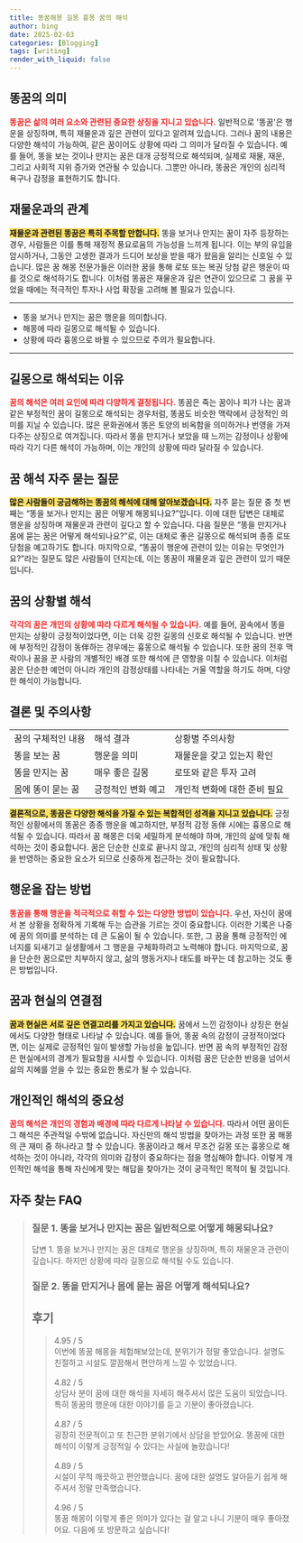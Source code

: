 ```yaml
---
title: 똥꿈해몽 길몽 흉몽 꿈의 해석
author: bing
date: 2025-02-03
categories: [Blogging]
tags: [writing]
render_with_liquid: false
---
```



<h2 id='똥꿈의 의미'>똥꿈의 의미</h2>

<p><b><span style="color: #ee2323;">똥꿈은 삶의 여러 요소와 관련된 중요한 상징을 지니고 있습니다.</span></b> 일반적으로 '똥꿈'은 행운을 상징하며, 특히 재물운과 깊은 관련이 있다고 알려져 있습니다. 그러나 꿈의 내용은 다양한 해석이 가능하여, 같은 꿈이어도 상황에 따라 그 의미가 달라질 수 있습니다. 예를 들어, 똥을 보는 것이나 만지는 꿈은 대개 긍정적으로 해석되며, 실제로 재물, 재운, 그리고 사회적 지위 증가와 연관될 수 있습니다. 그뿐만 아니라, 똥꿈은 개인의 심리적 욕구나 감정을 표현하기도 합니다.</p>

<h2 id='재물운과의 관계'>재물운과의 관계</h2>

<p><b><span style="background-color: #ffe066;">재물운과 관련된 똥꿈은 특히 주목할 만합니다.</span></b> 똥을 보거나 만지는 꿈이 자주 등장하는 경우, 사람들은 이를 통해 재정적 풍요로움의 가능성을 느끼게 됩니다. 이는 부의 유입을 암시하거나, 그동안 고생한 결과가 드디어 보상을 받을 때가 왔음을 알리는 신호일 수 있습니다. 많은 꿈 해몽 전문가들은 이러한 꿈을 통해 로또 또는 복권 당첨 같은 행운이 따를 것으로 해석하기도 합니다. 이처럼 똥꿈은 재물운과 깊은 연관이 있으므로 그 꿈을 꾸었을 때에는 적극적인 투자나 사업 확장을 고려해 볼 필요가 있습니다.</p>

<hr />

<ul>
    <li>똥을 보거나 만지는 꿈은 행운을 의미합니다.</li>
    <li>해몽에 따라 길몽으로 해석될 수 있습니다.</li>
    <li>상황에 따라 흉몽으로 바뀔 수 있으므로 주의가 필요합니다.</li>
</ul>

<hr />

<h2 id='길몽으로 해석되는 이유'>길몽으로 해석되는 이유</h2>

<p><b><span style="color: #ee2323;">꿈의 해석은 여러 요인에 따라 다양하게 결정됩니다.</span></b> 똥꿈은 죽는 꿈이나 피가 나는 꿈과 같은 부정적인 꿈이 길몽으로 해석되는 경우처럼, 똥꿈도 비슷한 맥락에서 긍정적인 의미를 지닐 수 있습니다. 많은 문화권에서 똥은 토양의 비옥함을 의미하거나 번영을 가져다주는 상징으로 여겨집니다. 따라서 똥을 만지거나 보았을 때 느끼는 감정이나 상황에 따라 각기 다른 해석이 가능하며, 이는 개인의 상황에 따라 달라질 수 있습니다.</p>

<h2 id='꿈 해석 자주 묻는 질문'>꿈 해석 자주 묻는 질문</h2>

<p><b><span style="background-color: #ffe066;">많은 사람들이 궁금해하는 똥꿈의 해석에 대해 알아보겠습니다.</span></b> 자주 묻는 질문 중 첫 번째는 “똥을 보거나 만지는 꿈은 어떻게 해몽되나요?”입니다. 이에 대한 답변은 대체로 행운을 상징하며 재물운과 관련이 깊다고 할 수 있습니다. 다음 질문은 “똥을 만지거나 몸에 묻는 꿈은 어떻게 해석되나요?”로, 이는 대체로 좋은 길몽으로 해석되며 종종 로또 당첨을 예고하기도 합니다. 마지막으로, “똥꿈이 행운에 관련이 있는 이유는 무엇인가요?”라는 질문도 많은 사람들이 던지는데, 이는 똥꿈이 재물운과 깊은 관련이 있기 때문입니다.</p>

<h2 id='꿈의 상황별 해석'>꿈의 상황별 해석</h2>

<p><b><span style="color: #ee2323;">각각의 꿈은 개인의 상황에 따라 다르게 해석될 수 있습니다.</span></b> 예를 들어, 꿈속에서 똥을 만지는 상황이 긍정적이었다면, 이는 더욱 강한 길몽의 신호로 해석될 수 있습니다. 반면에 부정적인 감정이 동伴하는 경우에는 흉몽으로 해석될 수 있습니다. 또한 꿈의 전후 맥락이나 꿈을 꾼 사람의 개별적인 배경 또한 해석에 큰 영향을 미칠 수 있습니다. 이처럼 꿈은 단순한 예언이 아니라 개인의 감정상태를 나타내는 거울 역할을 하기도 하며, 다양한 해석이 가능합니다.</p>

<h2 id='결론 및 주의사항'>결론 및 주의사항</h2>

<table>
    <tr>
        <td>꿈의 구체적인 내용</td>
        <td>해석 결과</td>
        <td>상황별 주의사항</td>
    </tr>
    <tr>
        <td>똥을 보는 꿈</td>
        <td>행운을 의미</td>
        <td>재물운을 갖고 있는지 확인</td>
    </tr>
    <tr>
        <td>똥을 만지는 꿈</td>
        <td>매우 좋은 길몽</td>
        <td>로또와 같은 투자 고려</td>
    </tr>
    <tr>
        <td>몸에 똥이 묻는 꿈</td>
        <td>긍정적인 변화 예고</td>
        <td>개인적 변화에 대한 준비 필요</td>
    </tr>
</table>

<p><b><span style="background-color: #ffe066;">결론적으로, 똥꿈은 다양한 해석을 가질 수 있는 복합적인 성격을 지니고 있습니다.</span></b> 긍정적인 상황에서의 똥꿈은 종종 행운을 예고하지만, 부정적 감정 동伴 시에는 흉몽으로 해석될 수 있습니다. 따라서 꿈 해몽은 더욱 세밀하게 분석해야 하며, 개인의 삶에 맞춰 해석하는 것이 중요합니다. 꿈은 단순한 신호로 끝나지 않고, 개인의 심리적 상태 및 상황을 반영하는 중요한 요소가 되므로 신중하게 접근하는 것이 필요합니다.</p>

<h2 id='행운을 잡는 방법'>행운을 잡는 방법</h2>

<p><b><span style="color: #ee2323;">똥꿈을 통해 행운을 적극적으로 취할 수 있는 다양한 방법이 있습니다.</span></b> 우선, 자신이 꿈에서 본 상황을 정확하게 기록해 두는 습관을 기르는 것이 중요합니다. 이러한 기록은 나중에 꿈의 의미를 분석하는 데 큰 도움이 될 수 있습니다. 또한, 그 꿈을 통해 긍정적인 에너지를 되새기고 실생활에서 그 행운을 구체화하려고 노력해야 합니다. 마지막으로, 꿈을 단순한 꿈으로만 치부하지 않고, 삶의 행동거지나 태도를 바꾸는 데 참고하는 것도 좋은 방법입니다.</p>

<h2 id='꿈과 현실의 연결점'>꿈과 현실의 연결점</h2>

<p><b><span style="background-color: #ffe066;">꿈과 현실은 서로 깊은 연결고리를 가지고 있습니다.</span></b> 꿈에서 느낀 감정이나 상징은 현실에서도 다양한 형태로 나타날 수 있습니다. 예를 들어, 똥꿈 속의 감정이 긍정적이었다면, 이는 실제로 긍정적인 일이 발생할 가능성을 높입니다. 반면 꿈 속의 부정적인 감정은 현실에서의 경계가 필요함을 시사할 수 있습니다. 이처럼 꿈은 단순한 반응을 넘어서 삶의 지혜를 얻을 수 있는 중요한 통로가 될 수 있습니다.</p>

<h2 id='개인적인 해석의 중요성'>개인적인 해석의 중요성</h2>

<p><b><span style="color: #ee2323;">꿈의 해석은 개인의 경험과 배경에 따라 다르게 나타날 수 있습니다.</span></b> 따라서 어떤 꿈이든 그 해석은 주관적일 수밖에 없습니다. 자신만의 해석 방법을 찾아가는 과정 또한 꿈 해몽의 큰 재미 중 하나라고 할 수 있습니다. 똥꿈이라고 해서 무조건 길몽 또는 흉몽으로 해석하는 것이 아니라, 각각의 의미와 감정이 중요하다는 점을 명심해야 합니다. 이렇게 개인적인 해석을 통해 자신에게 맞는 해답을 찾아가는 것이 궁극적인 목적이 될 것입니다.</p>


<h2 id='자주_찾는_FAQ'>자주 찾는 FAQ</h2>
<div itemscope="" itemtype="https://schema.org/FAQPage"> 
<blockquote> 
<div itemscope="" itemprop="mainEntity" itemtype="https://schema.org/Question"> 
<h3 itemprop="name">질문 1. 똥을 보거나 만지는 꿈은 일반적으로 어떻게 해몽되나요?</h3> 
<div itemscope="" itemprop="acceptedAnswer" itemtype="https://schema.org/Answer"> 
<span itemprop="text"> 
<p>답변 1. 똥을 보거나 만지는 꿈은 대체로 행운을 상징하며, 특히 재물운과 관련이 깊습니다. 하지만 상황에 따라 길몽으로 해석될 수도 있습니다.</p> 
</span> 
</div> 

</div> 
<div itemscope="" itemprop="mainEntity" itemtype="https://schema.org/Question"> 

<h3 itemprop="name">질문 2. 똥을 만지거나 몸에 묻는 꿈은 어떻게 해석되나요?</h3> 

<p><div items</p>
<h2 id='후기'>후기</h2>
<div itemscope itemtype="https://schema.org/Product">
  <blockquote>
  <div itemprop="review" itemscope itemtype="https://schema.org/Review">
      <div itemprop="reviewRating" itemscope itemtype="https://schema.org/Rating"> <span itemprop="ratingValue">4.95</span> / <span itemprop="bestRating">5</span> </div>
      <span itemprop="reviewBody">이번에 똥꿈 해몽을 체험해보았는데, 분위기가 정말 좋았습니다. 설명도 친절하고 시설도 깔끔해서 편안하게 느낄 수 있었습니다.</span>
  </div>
  <br>
  <div itemprop="review" itemscope itemtype="https://schema.org/Review">
      <div itemprop="reviewRating" itemscope itemtype="https://schema.org/Rating"> <span itemprop="ratingValue">4.82</span> / <span itemprop="bestRating">5</span> </div>
      <span itemprop="reviewBody">상담사 분이 꿈에 대한 해석을 자세히 해주셔서 많은 도움이 되었습니다. 특히 똥꿈의 행운에 대한 이야기를 듣고 기분이 좋아졌습니다.</span>
  </div>
  <br>
  <div itemprop="review" itemscope itemtype="https://schema.org/Review">
      <div itemprop="reviewRating" itemscope itemtype="https://schema.org/Rating"> <span itemprop="ratingValue">4.87</span> / <span itemprop="bestRating">5</span> </div>
      <span itemprop="reviewBody">굉장히 전문적이고 또 친근한 분위기에서 상담을 받았어요. 똥꿈에 대한 해석이 이렇게 긍정적일 수 있다는 사실에 놀랐습니다!</span>
  </div>
  <br>
  <div itemprop="review" itemscope itemtype="https://schema.org/Review">
      <div itemprop="reviewRating" itemscope itemtype="https://schema.org/Rating"> <span itemprop="ratingValue">4.89</span> / <span itemprop="bestRating">5</span> </div>
      <span itemprop="reviewBody">시설이 무척 깨끗하고 편안했습니다. 꿈에 대한 설명도 알아듣기 쉽게 해주셔서 정말 만족했습니다.</span>
  </div>
  <br>
  <div itemprop="review" itemscope itemtype="https://schema.org/Review">
      <div itemprop="reviewRating" itemscope itemtype="https://schema.org/Rating"> <span itemprop="ratingValue">4.96</span> / <span itemprop="bestRating">5</span> </div>
      <span itemprop="reviewBody">똥꿈 해몽이 이렇게 좋은 의미가 있다는 걸 알고 나니 기분이 매우 좋아졌어요. 다음에 또 방문하고 싶습니다!</span>
  </div>
  </blockquote>
</div>
